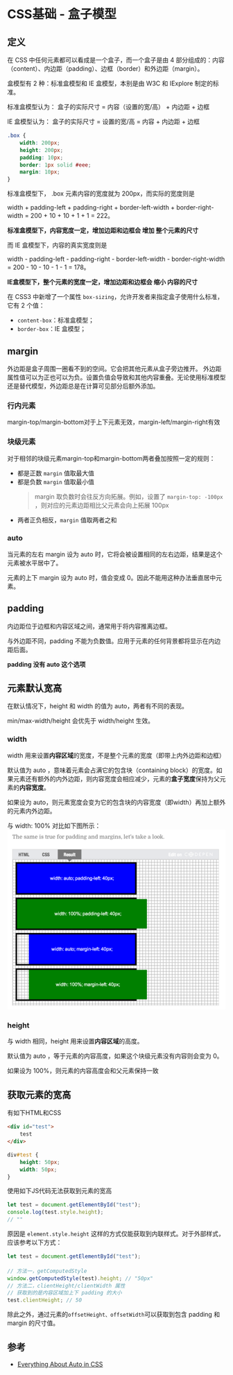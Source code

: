 # CSS基础 - 盒子模型
## 定义
在 CSS 中任何元素都可以看成是一个盒子，而一个盒子是由 4 部分组成的：内容（content）、内边距（padding）、边框（border）和外边距（margin）。

盒模型有 2 种：标准盒模型和 IE 盒模型，本别是由 W3C 和 IExplore 制定的标准。

标准盒模型认为：
盒子的实际尺寸 = 内容（设置的宽/高） + 内边距 + 边框

IE 盒模型认为：
盒子的实际尺寸 = 设置的宽/高 = 内容 + 内边距 + 边框

```css
.box {
    width: 200px;
    height: 200px;
    padding: 10px;
    border: 1px solid #eee;
    margin: 10px;
}
```

标准盒模型下， .box 元素内容的宽度就为 200px，而实际的宽度则是 

width + padding-left + padding-right + border-left-width + border-right-width = 200 + 10 + 10 + 1 + 1 = 222。

**标准盒模型下，内容宽度一定，增加边距和边框会 增加 整个元素的尺寸**

而 IE 盒模型下，内容的真实宽度则是 

width - padding-left - padding-right - border-left-width - border-right-width = 200 - 10 - 10 - 1 - 1 = 178。

**IE盒模型下，整个元素的宽度一定，增加边距和边框会 缩小 内容的尺寸**

在 CSS3 中新增了一个属性 `box-sizing`，允许开发者来指定盒子使用什么标准，它有 2 个值：
- `content-box`：标准盒模型；
- `border-box`：IE 盒模型；

## margin
外边距是盒子周围一圈看不到的空间。它会把其他元素从盒子旁边推开。 外边距属性值可以为正也可以为负。设置负值会导致和其他内容重叠。无论使用标准模型还是替代模型，外边距总是在计算可见部分后额外添加。

### 行内元素 
margin-top/margin-bottom对于上下元素无效，margin-left/margin-right有效

### 块级元素
对于相邻的块级元素margin-top和margin-bottom两者叠加按照一定的规则：
- 都是正数 `margin` 值取最大值
- 都是负数 `margin` 值取最小值
    > margin 取负数时会往反方向拓展。例如，设置了 `margin-top: -100px` ，则对应的元素边距相比父元素会向上拓展 100px
- 两者正负相反，`margin` 值取两者之和

### auto
当元素的左右 margin 设为 auto 时，它将会被设置相同的左右边距，结果是这个元素被水平居中了。

元素的上下 margin 设为 auto 时，值会变成 0。因此不能用这种办法垂直居中元素。

## padding
内边距位于边框和内容区域之间，通常用于将内容推离边框。

与外边距不同，padding 不能为负数值。应用于元素的任何背景都将显示在内边距后面。

**padding 没有 auto 这个选项**

## 元素默认宽高
在默认情况下，height 和 width 的值为 auto，两者有不同的表现。

min/max-width/height 会优先于 width/height 生效。

### width
width 用来设置**内容区域**的宽度，不是整个元素的宽度（即带上内外边距和边框）

默认值为 auto ，意味着元素会占满它的包含块（containing block）的宽度。如果元素还有额外的内外边距，则内容宽度会相应减少，元素的**盒子宽度**保持为父元素的**内容宽度**。

如果设为 auto，则元素宽度会变为它的包含块的内容宽度（即width）再加上额外的元素内外边距。

与 width: 100% 对比如下图所示：
![img](../static/Box_Model_1.png)

### height
与 width 相同，height 用来设置**内容区域**的高度。

默认值为 auto ，等于元素的内容高度，如果这个块级元素没有内容则会变为 0。

如果设为 100%，则元素的内容高度会和父元素保持一致

## 获取元素的宽高
有如下HTML和CSS
```html
<div id="test">
    test
</div>
```

```css
div#test {
    height: 50px;
    width: 50px;
}
```
使用如下JS代码无法获取到元素的宽高
```js
let test = document.getElementById("test");
console.log(test.style.height);
// ""
```

原因是 `element.style.height` 这样的方式仅能获取到内联样式。对于外部样式，应该参考以下方式：
```js
let test = document.getElementById("test");

// 方法一，getComputedStyle
window.getComputedStyle(test).height; // "50px"
// 方法二，clientHeight/clientWidth 属性
// 获取到的是内容区域加上下 padding 的大小
test.clientHeight; // 50
```

除此之外，通过元素的`offsetHeight、offsetWidth`可以获取到包含 padding 和 margin 的尺寸值。

## 参考
- [Everything About Auto in CSS
](https://ishadeed.com/article/auto-css/)

